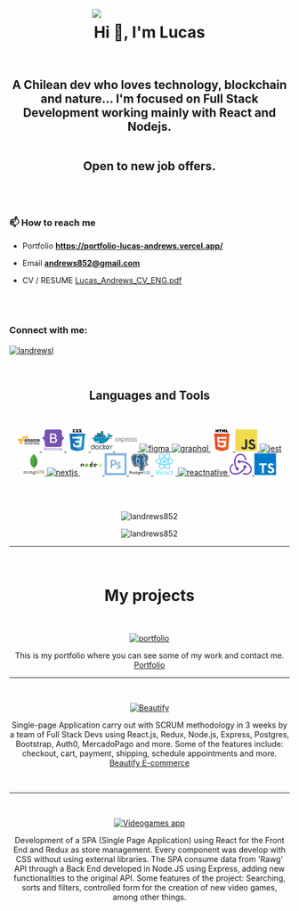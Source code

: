 <img src="https://raw.githubusercontent.com/abhisheknaiidu/abhisheknaiidu/master/code.gif" width="355px" align="right" /><h1 align="center">Hi 👋, I'm Lucas</h1></br>

<div >

<h2 align="center">A Chilean dev who loves technology, blockchain and nature... I'm focused on Full Stack Development working mainly with React and Nodejs.
  
</br>
</br>

Open to new job offers.
</h2>

</div>

</br>
</br>

<h3>📫 How to reach me</h3>

- Portfolio **https://portfolio-lucas-andrews.vercel.app/**

- Email **andrews852@gmail.com**

- CV / RESUME <a href="https://portfolio-lucas-andrews.vercel.app/Docs/Lucas_Andrews_CV_ENG.pdf" target="blank" rel="noreferrer">Lucas_Andrews_CV_ENG.pdf<a/>
<a><a/>
</br>
</br>

<h3 align="left">Connect with me:</h3>
<p align="left">
<a href="https://linkedin.com/in/landrewsl" target="_blank" rel="noreferrer"><img align="center" src="https://raw.githubusercontent.com/rahuldkjain/github-profile-readme-generator/master/src/images/icons/Social/linked-in-alt.svg" alt="landrewsl" height="30" width="40" /></a>
</p>

</br>

<h2 align="center">Languages and Tools</h2>
</br>
<p align="center"> <a href="https://aws.amazon.com" target="_blank" rel="noreferrer"> <img src="https://raw.githubusercontent.com/devicons/devicon/master/icons/amazonwebservices/amazonwebservices-original-wordmark.svg" alt="aws" width="40" height="40"/> </a> <a href="https://getbootstrap.com" target="_blank" rel="noreferrer"> <img src="https://raw.githubusercontent.com/devicons/devicon/master/icons/bootstrap/bootstrap-plain-wordmark.svg" alt="bootstrap" width="40" height="40"/> </a> <a href="https://www.w3schools.com/css/" target="_blank" rel="noreferrer"> <img src="https://raw.githubusercontent.com/devicons/devicon/master/icons/css3/css3-original-wordmark.svg" alt="css3" width="40" height="40"/> </a> <a href="https://www.docker.com/" target="_blank" rel="noreferrer"> <img src="https://raw.githubusercontent.com/devicons/devicon/master/icons/docker/docker-original-wordmark.svg" alt="docker" width="40" height="40"/> </a> <a href="https://expressjs.com" target="_blank" rel="noreferrer"> <img src="https://raw.githubusercontent.com/devicons/devicon/master/icons/express/express-original-wordmark.svg" alt="express" width="40" height="40"/> </a> <a href="https://www.figma.com/" target="_blank" rel="noreferrer"> <img src="https://www.vectorlogo.zone/logos/figma/figma-icon.svg" alt="figma" width="40" height="40"/> </a> <a href="https://graphql.org" target="_blank" rel="noreferrer"> <img src="https://www.vectorlogo.zone/logos/graphql/graphql-icon.svg" alt="graphql" width="40" height="40"/> </a> <a href="https://www.w3.org/html/" target="_blank" rel="noreferrer"> <img src="https://raw.githubusercontent.com/devicons/devicon/master/icons/html5/html5-original-wordmark.svg" alt="html5" width="40" height="40"/> </a> <a href="https://developer.mozilla.org/en-US/docs/Web/JavaScript" target="_blank" rel="noreferrer"> <img src="https://raw.githubusercontent.com/devicons/devicon/master/icons/javascript/javascript-original.svg" alt="javascript" width="40" height="40"/> </a> <a href="https://jestjs.io" target="_blank" rel="noreferrer"> <img src="https://www.vectorlogo.zone/logos/jestjsio/jestjsio-icon.svg" alt="jest" width="40" height="40"/> </a> <a href="https://www.mongodb.com/" target="_blank" rel="noreferrer"> <img src="https://raw.githubusercontent.com/devicons/devicon/master/icons/mongodb/mongodb-original-wordmark.svg" alt="mongodb" width="40" height="40"/> </a> <a href="https://nextjs.org/" target="_blank" rel="noreferrer"> <img src="https://cdn.worldvectorlogo.com/logos/nextjs-2.svg" alt="nextjs" width="40" height="40"/> </a> <a href="https://nodejs.org" target="_blank" rel="noreferrer"> <img src="https://raw.githubusercontent.com/devicons/devicon/master/icons/nodejs/nodejs-original-wordmark.svg" alt="nodejs" width="40" height="40"/> </a> <a href="https://www.photoshop.com/en" target="_blank" rel="noreferrer"> <img src="https://raw.githubusercontent.com/devicons/devicon/master/icons/photoshop/photoshop-line.svg" alt="photoshop" width="40" height="40"/> </a> <a href="https://www.postgresql.org" target="_blank" rel="noreferrer"> <img src="https://raw.githubusercontent.com/devicons/devicon/master/icons/postgresql/postgresql-original-wordmark.svg" alt="postgresql" width="40" height="40"/> </a> <a href="https://reactjs.org/" target="_blank" rel="noreferrer"> <img src="https://raw.githubusercontent.com/devicons/devicon/master/icons/react/react-original-wordmark.svg" alt="react" width="40" height="40"/> </a> <a href="https://reactnative.dev/" target="_blank" rel="noreferrer"> <img src="https://reactnative.dev/img/header_logo.svg" alt="reactnative" width="40" height="40"/> </a> <a href="https://redux.js.org" target="_blank" rel="noreferrer"> <img src="https://raw.githubusercontent.com/devicons/devicon/master/icons/redux/redux-original.svg" alt="redux" width="40" height="40"/> </a> <a href="https://www.typescriptlang.org/" target="_blank" rel="noreferrer"> <img src="https://raw.githubusercontent.com/devicons/devicon/master/icons/typescript/typescript-original.svg" alt="typescript" width="40" height="40"/> </a> </p>
</br>
</br>

<div align="center">
<p align=""> <img src="https://komarev.com/ghpvc/?username=landrews852&label=Profile%20views&color=0e75b6&style=flat" alt="landrews852" /> </p>

<p><img align="" src="https://github-readme-stats.vercel.app/api/top-langs/?username=landrews852&layout=compact&bg_color=101010&title_color=f5f5f5&text_color=f5f5f5" alt="landrews852" /></p>

</div>
<hr>
</br>
<h1 align="center">
My projects
</h1>

</br>

<div align='center'>
<p>
<a href="https://github.com/landrews852/Portfolio-Lucas-Andrews" target="_blank" rel="noopener noreferrer" ><img width="296" height="190" src="https://denvercoder1-github-readme-stats.vercel.app/api/pin/?username=landrews852&repo=Portfolio-Lucas-Andrews&bg_color=0.25turn,3f87a6,ebf8e1,f69d3c&title_color=6b1111&text_color=000000&show_icons=false" alt="portfolio" align="center"></a>
</br>

This is my portfolio where you can see some of my work and contact me. [Portfolio](https://portfolio-lucas-andrews.vercel.app/)
</p>
</div>

<hr>
</br>
<div align='center'>
<p>
<a href="https://github.com/landrews852/Portfolio-Lucas-Andrews" target="_blank" rel="noopener noreferrer"><img width="296" height="190" src="https://denvercoder1-github-readme-stats.vercel.app/api/pin/?username=landrews852&repo=PG-2-Beautify&bg_color=0.25turn,3f87a6,ebf8e1,f69d3c&title_color=6b1111&text_color=000000&show_icons=false" alt="Beautify"></a>

Single-page Application carry out with SCRUM methodology in 3 weeks by a team of Full Stack Devs using React.js, Redux, Node.js, Express, Postgres, Bootstrap, Auth0, MercadoPago and more. Some of the features include: checkout, cart, payment, shipping, schedule appointments and more. [Beautify E-commerce](https://beautify-three.vercel.app/)
</p>

</br>
<hr>
</br>
<div align='center'>
<p>
<a href="https://github.com/landrews852/Portfolio-Lucas-Andrews" target="_blank" rel="noopener noreferrer"><img width="296" height="190" src="https://denvercoder1-github-readme-stats.vercel.app/api/pin/?username=landrews852&repo=PI-Videogames&bg_color=0.25turn,3f87a6,ebf8e1,f69d3c&title_color=6b1111&text_color=000000&show_icons=false" alt="Videogames app" /></a>
  
Development of a SPA (Single Page Application) using React for the Front End and Redux as store management. Every component was develop with CSS without using external libraries. The SPA consume data from 'Rawg' API through a Back End developed in Node.JS using Express, adding new functionalities to the original API. Some features of the project: Searching, sorts and filters, controlled form for the creation of new video games, among other things.
</p>
</div>

